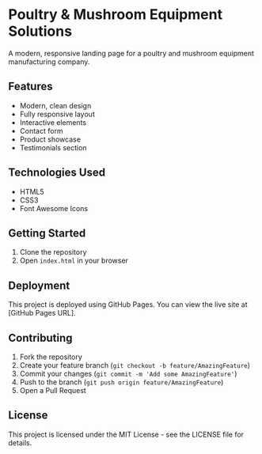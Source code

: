 # Poultry & Mushroom Equipment Solutions

A modern, responsive landing page for a poultry and mushroom equipment manufacturing company.

## Features

- Modern, clean design
- Fully responsive layout
- Interactive elements
- Contact form
- Product showcase
- Testimonials section

## Technologies Used

- HTML5
- CSS3
- Font Awesome Icons

## Getting Started

1. Clone the repository
2. Open `index.html` in your browser

## Deployment

This project is deployed using GitHub Pages. You can view the live site at [GitHub Pages URL].

## Contributing

1. Fork the repository
2. Create your feature branch (`git checkout -b feature/AmazingFeature`)
3. Commit your changes (`git commit -m 'Add some AmazingFeature'`)
4. Push to the branch (`git push origin feature/AmazingFeature`)
5. Open a Pull Request

## License

This project is licensed under the MIT License - see the LICENSE file for details. 